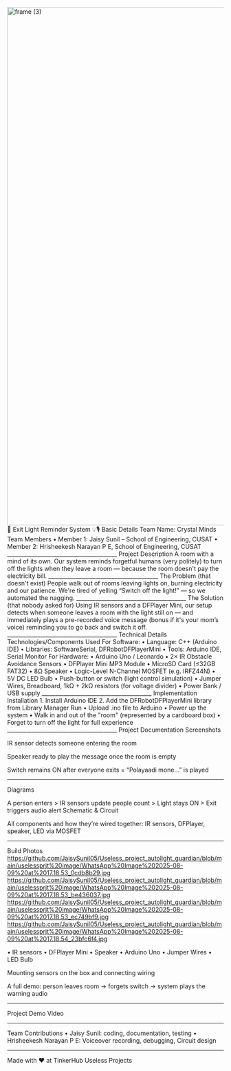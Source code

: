 <img width="3188" height="1202" alt="frame (3)" src="https://github.com/user-attachments/assets/517ad8e9-ad22-457d-9538-a9e62d137cd7" />
🚪 Exit Light Reminder System 💡🎙️
Basic Details
Team Name: Crystal Minds
Team Members
•	Member 1: Jaisy Sunil – School of Engineering, CUSAT
•	Member 2: Hrisheekesh Narayan P E, School of Engineering, CUSAT
________________________________________
Project Description
A room with a mind of its own. Our system reminds forgetful humans (very politely) to turn off the lights when they leave a room — because the room doesn't pay the electricity bill.
________________________________________
The Problem (that doesn't exist)
People walk out of rooms leaving lights on, burning electricity and our patience. We're tired of yelling “Switch off the light!” — so we automated the nagging.
________________________________________
The Solution (that nobody asked for)
Using IR sensors and a DFPlayer Mini, our setup detects when someone leaves a room with the light still on — and immediately plays a pre-recorded voice message (bonus if it's your mom’s voice) reminding you to go back and switch it off.
________________________________________
Technical Details
Technologies/Components Used
For Software:
•	Language: C++ (Arduino IDE)
•	Libraries: SoftwareSerial, DFRobotDFPlayerMini
•	Tools: Arduino IDE, Serial Monitor
For Hardware:
•	Arduino Uno / Leonardo
•	2× IR Obstacle Avoidance Sensors
•	DFPlayer Mini MP3 Module
•	MicroSD Card (≤32GB FAT32)
•	8Ω Speaker
•	Logic-Level N-Channel MOSFET (e.g. IRFZ44N)
•	5V DC LED Bulb
•	Push-button or switch (light control simulation)
•	Jumper Wires, Breadboard, 1kΩ + 2kΩ resistors (for voltage divider)
•	Power Bank / USB supply
________________________________________
Implementation
Installation
1.	Install Arduino IDE
2.	Add the DFRobotDFPlayerMini library from Library Manager
Run
•	Upload .ino file to Arduino
•	Power up the system
•	Walk in and out of the "room" (represented by a cardboard box)
•	Forget to turn off the light for full experience
________________________________________
Project Documentation
Screenshots

IR sensor detects someone entering the room

Speaker ready to play the message once the room is empty

Switch remains ON after everyone exits = “Polayaadi mone…” is played
________________________________________
Diagrams

A person enters > IR sensors update people count > Light stays ON > Exit triggers audio alert
Schematic & Circuit

All components and how they’re wired together: IR sensors, DFPlayer, speaker, LED via MOSFET
________________________________________

Build Photos
https://github.com/JaisySunil05/Useless_project_autolight_guardian/blob/main/uselessprjt%20image/WhatsApp%20Image%202025-08-09%20at%2017.18.53_0cdb8b29.jpg
https://github.com/JaisySunil05/Useless_project_autolight_guardian/blob/main/uselessprjt%20image/WhatsApp%20Image%202025-08-09%20at%2017.18.53_be436037.jpg
https://github.com/JaisySunil05/Useless_project_autolight_guardian/blob/main/uselessprjt%20image/WhatsApp%20Image%202025-08-09%20at%2017.18.53_ec749bf9.jpg
https://github.com/JaisySunil05/Useless_project_autolight_guardian/blob/main/uselessprjt%20image/WhatsApp%20Image%202025-08-09%20at%2017.18.54_23bfc6f4.jpg


       

•	IR sensors
•	DFPlayer Mini
•	Speaker
•	Arduino Uno
•	Jumper Wires
•	LED Bulb

Mounting sensors on the box and connecting wiring

A full demo: person leaves room → forgets switch → system plays the warning audio
________________________________________
Project Demo
Video
________________________________________
Team Contributions
•	Jaisy Sunil: coding, documentation, testing
•	Hrisheekesh Narayan P E: Voiceover recording, debugging, Circuit design
________________________________________
Made with ❤️ at TinkerHub Useless Projects

